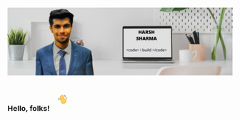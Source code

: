 # ![harsh sharma header](https://github.com/harshvs4/harshvs4/blob/main/images/cover.png)

### Hello, folks!<img src="https://github.com/harshvs4/harshvs4/blob/main/images/waving_hand.gif" height="50px" width="50px">
<!--
**harshvs4/harshvs4** is a ✨ _special_ ✨ repository because its `README.md` (this file) appears on your GitHub profile.

Here are some ideas to get you started:

- 🔭 I’m currently working on ...
- 🌱 I’m currently learning ...
- 👯 I’m looking to collaborate on ...
- 🤔 I’m looking for help with ...
- 💬 Ask me about ...
- 📫 How to reach me: ...
- 😄 Pronouns: ...
- ⚡ Fun fact: ...
-->
